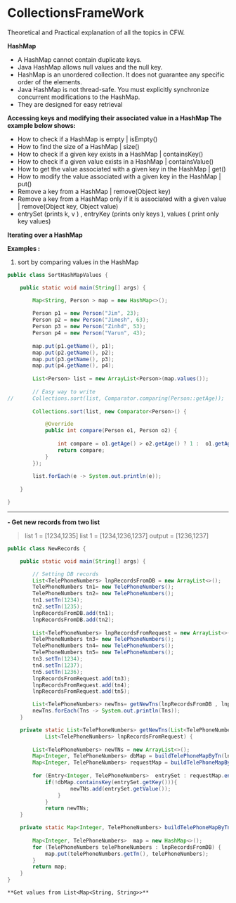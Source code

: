 # CollectionsFrameWork
Theoretical and Practical explanation of all the topics in CFW.





**HashMap**

- A HashMap cannot contain duplicate keys.
- Java HashMap allows null values and the null key.
- HashMap is an unordered collection. It does not guarantee any specific order of the elements.
- Java HashMap is not thread-safe. You must explicitly synchronize         concurrent modifications to the HashMap.
- They are designed for easy retrieval


**Accessing keys and modifying their associated value in a HashMap
The example below shows:**

- How to check if a HashMap is empty | isEmpty()
- How to find the size of a HashMap | size()
- How to check if a given key exists in a HashMap | containsKey()
- How to check if a given value exists in a HashMap | containsValue()
- How to get the value associated with a given key in the HashMap | get()
- How to modify the value associated with a given key in the HashMap | put()
- Remove a key from a HashMap | remove(Object key)
- Remove a key from a HashMap only if it is associated with a given value | remove(Object key, Object value)
- entrySet  (prints k, v ) , entryKey (prints only keys ),  values ( print only key values)

**Iterating over a HashMap**





**Examples :**

1. sort by comparing values in the HashMap

```java
public class SortHashMapValues {

	public static void main(String[] args) {

		Map<String, Person > map = new HashMap<>();
		
		Person p1 = new Person("Jim", 23);
		Person p2 = new Person("Jimesh", 63);
		Person p3 = new Person("Zinhd", 53);
		Person p4 = new Person("Varun", 43);
		
		map.put(p1.getName(), p1);
		map.put(p2.getName(), p2);
		map.put(p3.getName(), p3);
		map.put(p4.getName(), p4);
		
		List<Person> list = new ArrayList<Person>(map.values());
		
		// Easy way to write 
//		Collections.sort(list, Comparator.comparing(Person::getAge));
		
		Collections.sort(list, new Comparator<Person>() {

			@Override
			public int compare(Person o1, Person o2) {
				
				int compare = o1.getAge() > o2.getAge() ? 1 :  o1.getAge() < o2.getAge() ? -1 : 0;
				return compare;
			}
		});
		
		list.forEach(e -> System.out.println(e));
		
	}

}

```


------------

**-  Get new records from two list**

> list 1 = [1234,1235]
list 1 = [1234,1236,1237]
output = [1236,1237]


```java
public class NewRecords {

	public static void main(String[] args) {

		// Setting DB records
		List<TelePhoneNumbers> lnpRecordsFromDB = new ArrayList<>();
		TelePhoneNumbers tn1= new TelePhoneNumbers();
		TelePhoneNumbers tn2= new TelePhoneNumbers();
		tn1.setTn(1234);
		tn2.setTn(1235);
		lnpRecordsFromDB.add(tn1);
		lnpRecordsFromDB.add(tn2);
		
		List<TelePhoneNumbers> lnpRecordsFromRequest = new ArrayList<>();
		TelePhoneNumbers tn3= new TelePhoneNumbers();
		TelePhoneNumbers tn4= new TelePhoneNumbers();
		TelePhoneNumbers tn5= new TelePhoneNumbers();
		tn3.setTn(1234);
		tn4.setTn(1237);
		tn5.setTn(1236);
		lnpRecordsFromRequest.add(tn3);
		lnpRecordsFromRequest.add(tn4);
		lnpRecordsFromRequest.add(tn5);

		List<TelePhoneNumbers> newTns= getNewTns(lnpRecordsFromDB , lnpRecordsFromRequest);
		newTns.forEach(Tns -> System.out.println(Tns));
	}

	private static List<TelePhoneNumbers> getNewTns(List<TelePhoneNumbers> lnpRecordsFromDB,
			List<TelePhoneNumbers> lnpRecordsFromRequest) {
		
		List<TelePhoneNumbers> newTNs = new ArrayList<>();	
		Map<Integer, TelePhoneNumbers> dbMap = buildTelePhoneMapByTn(lnpRecordsFromDB);
		Map<Integer, TelePhoneNumbers> requestMap = buildTelePhoneMapByTn(lnpRecordsFromRequest);
		
		for (Entry<Integer, TelePhoneNumbers>  entrySet : requestMap.entrySet()) {
			if(!dbMap.containsKey(entrySet.getKey())){
					newTNs.add(entrySet.getValue());
				}
			}
			return newTNs;
	}

	private static Map<Integer, TelePhoneNumbers> buildTelePhoneMapByTn(List<TelePhoneNumbers> lnpRecordsFromDB) {
		
		Map<Integer, TelePhoneNumbers>  map = new HashMap<>();
		for (TelePhoneNumbers telePhoneNumbers : lnpRecordsFromDB) {
			map.put(telePhoneNumbers.getTn(), telePhoneNumbers);
		}
		return map;
	}
}
```


`**Get values from List<Map<String, String>>**`


